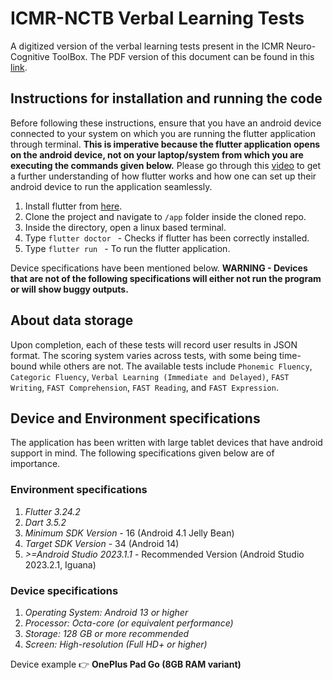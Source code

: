 # ICMR-NCTB Verbal Learning Tests

A digitized version of the verbal learning tests present in the ICMR Neuro-Cognitive ToolBox. The PDF version of this document can be found in this [link](http://brandp.in/icmr/downloads/english.pdf).

## Instructions for installation and running the code 

Before following these instructions, ensure that you have an android device connected to your system on which you are running the flutter application through terminal. **This is imperative because the flutter application opens on the android device, not on your laptop/system from which you are executing the commands given below.** Please go through this [video](https://www.youtube.com/watch?v=yxif9Tj8fDE&ab_channel=FlutterTeacher) to get a further understanding of how flutter works and how one can set up their android device to run the application seamlessly. 

1. Install flutter from [here](https://docs.flutter.dev/get-started/install).
2. Clone the project and navigate to `/app` folder inside the cloned repo.
3. Inside the directory, open a linux based terminal.
4. Type `flutter doctor ` - Checks if flutter has been correctly installed. 
5. Type `flutter run ` - To run the flutter application.

Device specifications have been mentioned below. **WARNING - Devices that are not of the following specifications will either not run the program or will show buggy outputs.**

## About data storage

Upon completion, each of these tests will record user results in JSON format. The scoring system varies across tests, with some being time-bound while others are not. The available tests include `Phonemic Fluency`, `Categoric Fluency`, `Verbal Learning (Immediate and Delayed)`, `FAST Writing`, `FAST Comprehension`, `FAST Reading`, and `FAST Expression`.

## Device and Environment specifications 

The application has been written with large tablet devices that have android support in mind. The following specifications given below are of importance. 

### Environment specifications 

1. *Flutter 3.24.2*
2. *Dart 3.5.2*
3. *Minimum SDK Version* - 16 (Android 4.1 Jelly Bean)
4. *Target SDK Version* - 34 (Android 14)
5. *>=Android Studio 2023.1.1* - Recommended Version (Android Studio 2023.2.1, Iguana)

### Device specifications 

1.  *Operating System: Android 13 or higher*
2.  *Processor: Octa-core (or equivalent performance)*
3.  *Storage: 128 GB or more recommended*
4.  *Screen: High-resolution (Full HD+ or higher)*

Device example 👉 **OnePlus Pad Go (8GB RAM variant)**
